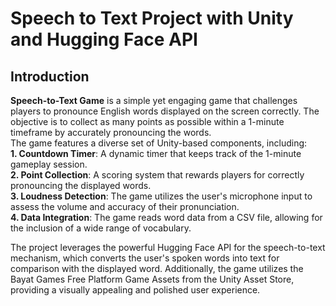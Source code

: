 <h1 align="left">Speech to Text Project with Unity and Hugging Face API</h1>
<h2 align="left">Introduction</h2>

**Speech-to-Text Game** is a simple yet engaging game that challenges players to pronounce English words displayed on the screen correctly. The objective is to collect as many points as possible within a 1-minute timeframe by accurately pronouncing the words. <br>
The game features a diverse set of Unity-based components, including: <br>
**1. Countdown Timer**: A dynamic timer that keeps track of the 1-minute gameplay session. <br>
**2. Point Collection**: A scoring system that rewards players for correctly pronouncing the displayed words. <br>
**3. Loudness Detection**: The game utilizes the user's microphone input to assess the volume and accuracy of their pronunciation. <br>
**4. Data Integration**: The game reads word data from a CSV file, allowing for the inclusion of a wide range of vocabulary. <br>

The project leverages the powerful Hugging Face API for the speech-to-text mechanism, which converts the user's spoken words into text for comparison with the displayed word. Additionally, the game utilizes the Bayat Games Free Platform Game Assets from the Unity Asset Store, providing a visually appealing and polished user experience. <br>

